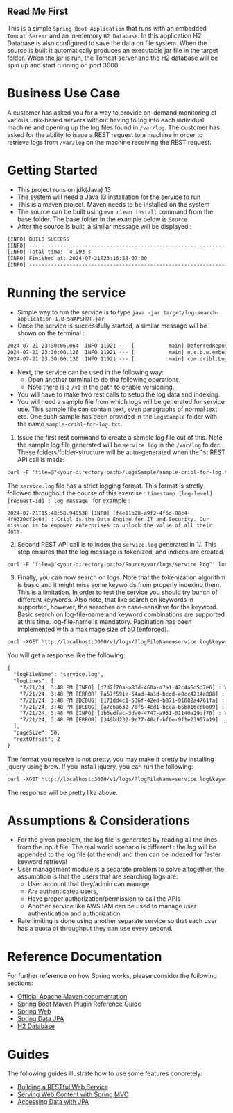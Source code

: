 ## Read Me First
This is a simple ```Spring Boot Application``` that runs with an embedded ```Tomcat Server``` and an in-memory ```H2 Database```. 
In this application H2 Database is also configured to save the data on file system.
When the source is built it automatically produces an executable jar file in the target folder. When the jar is run,
the Tomcat server and the H2 database will be spin up and start running on port 3000.

# Business Use Case
A customer has asked you for a way to provide on-demand monitoring of various
unix-based servers without having to log into each individual machine and opening up
the log files found in ```/var/log```. The customer has asked for the ability to issue a REST
request to a machine in order to retrieve logs from ```/var/log``` on the machine receiving the
REST request.

# Getting Started
* This project runs on jdk(Java) 13
* The system will need a Java 13 installation for the service to run
* This is a maven project. Maven needs to be installed on the system
* The source can be built using ``` mvn clean install ``` command from the base folder. The base folder in the example below is ```Source```
* After the source is built, a similar message will be displayed :
```dtd
[INFO] BUILD SUCCESS
[INFO] ------------------------------------------------------------------------
[INFO] Total time:  4.993 s
[INFO] Finished at: 2024-07-21T23:16:58-07:00
[INFO] ------------------------------------------------------------------------

```
# Running the service
* Simple way to run the service is to type ```java -jar target/log-search-application-1.0-SNAPSHOT.jar```
* Once the service is successfully started, a similar message will be shown on the terminal :
```dtd
2024-07-21 23:30:06.064  INFO 11921 --- [           main] DeferredRepositoryInitializationListener : Spring Data repositories initialized!
2024-07-21 23:30:06.126  INFO 11921 --- [           main] o.s.b.w.embedded.tomcat.TomcatWebServer  : Tomcat started on port(s): 3000 (http) with context path ''
2024-07-21 23:30:06.130  INFO 11921 --- [           main] com.cribl.LogSearchApplication           : Started LogSearchApplication in 4.265 seconds (JVM running for 4.854)

```
* Next, the service can be used in the following way:
    * Open another terminal to do the following operations.
    * Note there is a ```/v1``` in the path to enable versioning.
* You will have to make two rest calls to setup the log data and indexing.
* You will need a sample file from which logs will be generated for service use. This sample file can
contain text, even paragraphs of normal text etc. One such sample has been provided in the ```LogsSample```
folder with the name ```sample-cribl-for-log.txt```.
1. Issue the first rest command to create a sample log file out of this. Note the sample log file generated will be
```service.log``` in the ```/var/log``` folder. These folders/folder-structure will be auto-generated when the 1st REST
API call is made:
```dtd
curl -F 'file=@"<your-directory-path>/LogsSample/sample-cribl-for-log.txt"' localhost:3000/v1/logs/create 
```
The ```service.log``` file has a strict logging format. This format is strctly followed throughout the course of this exercise :
```timestamp [log-level] [request-id] : log message ```
for example :
```
2024-07-21T15:48:58.940538 [INFO] [f4e11b28-a9f2-4f6d-88c4-4f9320df2464] : Cribl is the Data Engine for IT and Security. Our mission is to empower enterprises to unlock the value of all their data.
```
2. Second REST API call is to index the ```service.log``` generated in 1/. This step ensures that the log message is tokenized, 
and indices are created.
```dtd
curl -F 'file=@"<your-directory-path>/Source/var/logs/service.log"' localhost:3000/v1/logs/index 
```
3. Finally, you can now search on logs. Note that the tokenization algorithm is basic and it might miss some keywords 
from properly indexing them. This is a limitation. In order to test the service you should try bunch of different 
keywords. Also note, that like search on keywords in supported, however, the searches are case-sensitive 
for the keyword. Basic search on log-file-name and keyword combinations are supported at this time. log-file-name is 
mandatory. Pagination has been implemented with a max mage size of 50 (enforced).
```dtd
curl -XGET http://localhost:3000/v1/logs/?logFileName=service.log&keyword=Crible 
```
You will get a response like the following:
```dtd
{
  "logFileName": "service.log",
  "logLines": [
    "7/21/24, 3:48 PM [INFO] [d7d2f70a-a83d-460a-a7a1-42c4a6d5d7e6] : We built our data processing engine specifically for IT and Security and made sure our Cribl product suite is vendor-agnostic.",
    "7/21/24, 3:48 PM [ERROR] [a57f591e-54ad-4a1d-bccd-e0cc4214a888] : Fortune 1000 companies around the world depend on Cribl���������s innovative and proven product suite.",
    "7/21/24, 3:48 PM [DEBUG] [171dd4c1-536f-42ed-b871-01682a4761fa] : And Cribl Search is the industry���������s first search-in-place solution.",
    "7/21/24, 3:48 PM [DEBUG] [a7c6a638-78f6-4cd1-bcea-b5b816cb0b09] : Founded in 2018, Cribl is a remote-first workforce with headquarters in San Francisco, California.",
    "7/21/24, 3:48 PM [INFO] [db6edfac-3da0-4747-a931-01140a29df70] : With Cribl, IT and Security teams have choice, control, and flexibility to adapt to data needs that are always changing.",
    "7/21/24, 3:48 PM [ERROR] [349bd232-9e77-48cf-bf0e-9f1e23957a19] : Cribl Stream is the industry���������s leading observability pipeline. Cribl Edge is an intelligent, vendor-neutral agent."
  ],
  "pageSize": 50,
  "nextOffset": 2
}
```
The format you receive is not pretty, you may make it pretty by installing jquery using brew. If you install jquery, 
you can run the following:
```dtd
curl -XGET http://localhost:3000/v1/logs/?logFileName=service.log&keyword=Crib | jq .
```
The response will be pretty like above.

# Assumptions & Considerations
* For the given problem, the log file is generated by reading all the lines from the input file. The real world scenario
is different : the log will be appended to the log file (at the end) and then can be indexed for faster keyword retrieval
* User management module is a separate problem to solve altogether, the assumption is that the users
that are searching logs are:
    * User account that they/admin can manage
    * Are authenticated users,
    * Have proper authorization/permission to call the APIs
    * Another service like AWS IAM can be used to manage user authentication and authorization
* Rate limiting is done using another separate service so that each user has a quota of throughput they can use 
every second.

# Reference Documentation
For further reference on how Spring works, please consider the following sections:

* [Official Apache Maven documentation](https://maven.apache.org/guides/index.html)
* [Spring Boot Maven Plugin Reference Guide](https://docs.spring.io/spring-boot/docs/2.3.0.M1/maven-plugin/)
* [Spring Web](https://docs.spring.io/spring-boot/docs/2.2.4.RELEASE/reference/htmlsingle/#boot-features-developing-web-applications)
* [Spring Data JPA](https://docs.spring.io/spring-boot/docs/2.2.4.RELEASE/reference/htmlsingle/#boot-features-jpa-and-spring-data)
* [H2 Database](https://www.h2database.com/html/main.html)

# Guides
The following guides illustrate how to use some features concretely:

* [Building a RESTful Web Service](https://spring.io/guides/gs/rest-service/)
* [Serving Web Content with Spring MVC](https://spring.io/guides/gs/serving-web-content/)
* [Accessing Data with JPA](https://spring.io/guides/gs/accessing-data-jpa/)
  